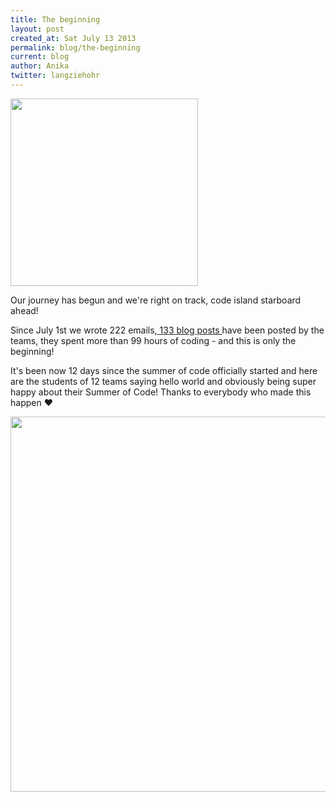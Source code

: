 ```yaml
---
title: The beginning
layout: post
created_at: Sat July 13 2013
permalink: blog/the-beginning
current: blog
author: Anika
twitter: langziehohr
---
```

<img src="https://f.cloud.github.com/assets/1711357/792581/fdabc3fc-eba7-11e2-9fcc-b114f9a1d44f.png" align="middle" height="300">


Our journey has begun and we're right on track, code island starboard ahead!

Since July 1st we wrote 222 emails,<a href="http://teams.railsgirlssummerofcode.org/"> 133 blog posts </a> have been posted by the teams, they spent more than 99 hours of coding - and this is only the beginning!

It's been now 12 days since the summer of code officially started and here are the students of 12 teams saying hello world and obviously being super happy about their Summer of Code! Thanks to everybody who made this happen &hearts;

<img src="https://f.cloud.github.com/assets/1711357/792560/1d1326d8-eba6-11e2-8fb3-2de8298fb07b.png" width="600">
